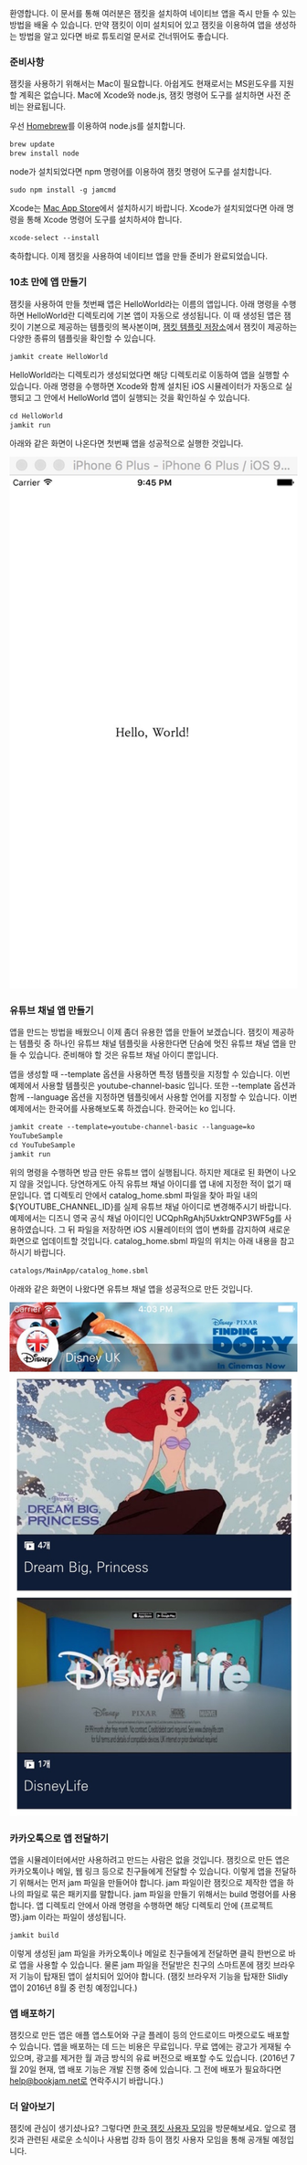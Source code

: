 환영합니다. 이 문서를 통해 여러분은 잼킷을 설치하여 네이티브 앱을 즉시 만들 수 있는 방법을 배울 수 있습니다. 만약 잼킷이 이미 설치되어 있고 잼킷을 이용하여 앱을 생성하는 방법을 알고 있다면 바로 튜토리얼 문서로 건너뛰어도 좋습니다.

### 준비사항

잼킷을 사용하기 위해서는 Mac이 필요합니다. 아쉽게도 현재로서는 MS윈도우를 지원할 계획은 없습니다. Mac에 Xcode와 node.js, 잼킷 명령어 도구를 설치하면 사전 준비는 완료됩니다. 

우선 [Homebrew](http://brew.sh/index_ko.html)를 이용하여 node.js를 설치합니다.

	brew update
	brew install node

node가 설치되었다면 npm 명령어를 이용하여 잼킷 명령어 도구를 설치합니다. 

	sudo npm install -g jamcmd

Xcode는 [Mac App Store](https://itunes.apple.com/kr/app/xcode/id497799835?mt=12)에서 설치하시기 바랍니다. Xcode가 설치되었다면 아래 명령을 통해 Xcode 명령어 도구를 설치하셔야 합니다.

	xcode-select --install

축하합니다. 이제 잼킷을 사용하여 네이티브 앱을 만들 준비가 완료되었습니다.

### 10초 만에 앱 만들기

잼킷을 사용하여 만들 첫번째 앱은 HelloWorld라는 이름의 앱입니다. 아래 명령을 수행하면 HelloWorld란 디렉토리에 기본 앱이 자동으로 생성됩니다. 이 때 생성된 앱은 잼킷이 기본으로 제공하는 템플릿의 복사본이며, [잼킷 템플릿 저장소](https://github.com/bookjam/jamkit-templates)에서 잼킷이 제공하는 다양한 종류의 템플릿을 확인할 수 있습니다.

	jamkit create HelloWorld

HelloWorld라는 디렉토리가 생성되었다면 해당 디렉토리로 이동하여 앱을 실행할 수 있습니다. 아래 명령을 수행하면 Xcode와 함께 설치된 iOS 시뮬레이터가 자동으로 실행되고 그 안에서 HelloWorld 앱이 실행되는 것을 확인하실 수 있습니다.

	cd HelloWorld
	jamkit run

아래와 같은 화면이 나온다면 첫번째 앱을 성공적으로 실행한 것입니다. 

![HelloWorld_Screenshot](images/HelloWorld.jpg)

### 유튜브 채널 앱 만들기

앱을 만드는 방법을 배웠으니 이제 좀더 유용한 앱을 만들어 보겠습니다. 잼킷이 제공하는 템플릿 중 하나인 유튜브 채널 템플릿을 사용한다면 단숨에 멋진 유튜브 채널 앱을 만들 수 있습니다. 준비해야 할 것은 유튜브 채널 아이디 뿐입니다. 

앱을 생성할 때 --template 옵션을 사용하면 특정 템플릿을 지정할 수 있습니다. 이번 예제에서 사용할 템플릿은 youtube-channel-basic 입니다. 또한 --template 옵션과 함께 --language 옵션을 지정하면 템플릿에서 사용할 언어를 지정할 수 있습니다. 이번 예제에서는 한국어를 사용해보도록 하겠습니다. 한국어는 ko 입니다.

	jamkit create --template=youtube-channel-basic --language=ko YouTubeSample
	cd YouTubeSample
	jamkit run

위의 명령을 수행하면 방금 만든 유튜브 앱이 실행됩니다. 하지만 제대로 된 화면이 나오지 않을 것입니다. 당연하게도 아직 유튜브 채널 아이디를 앱 내에 지정한 적이 없기 때문입니다. 앱 디렉토리 안에서 catalog_home.sbml 파일을 찾아 파일 내의 ${YOUTUBE_CHANNEL_ID}를 실제 유튜브 채널 아이디로 변경해주시기 바랍니다. 예제에서는 디즈니 영국 공식 채널 아이디인 UCQphRgAhj5UxktrQNP3WF5g를 사용하였습니다. 그 뒤 파일을 저장하면 iOS 시뮬레이터의 앱이 변화를 감지하여 새로운 화면으로 업데이트할 것입니다. catalog_home.sbml 파일의 위치는 아래 내용을 참고하시기 바랍니다.

	catalogs/MainApp/catalog_home.sbml

아래와 같은 화면이 나왔다면 유튜브 채널 앱을 성공적으로 만든 것입니다.

![YouTubeChannel_Screenshot](images/YouTubeChannel.jpg)

### 카카오톡으로 앱 전달하기

앱을 시뮬레이터에서만 사용하려고 만드는 사람은 없을 것입니다. 잼킷으로 만든 앱은 카카오톡이나 메일, 웹 링크 등으로 친구들에게 전달할 수 있습니다. 이렇게 앱을 전달하기 위해서는 먼저 jam 파일을 만들어야 합니다. jam 파일이란 잼킷으로 제작한 앱을 하나의 파일로 묶은 패키지를 말합니다. jam 파일을 만들기 위해서는 build 명령어를 사용합니다. 앱 디렉토리 안에서 아래 명령을 수행하면 해당 디렉토리 안에 {프로젝트명}.jam 이라는 파일이 생성됩니다.

	jamkit build

이렇게 생성된 jam 파일을 카카오톡이나 메일로 친구들에게 전달하면 클릭 한번으로 바로 앱을 사용할 수 있습니다. 물론 jam 파일을 전달받은 친구의 스마트폰에 잼킷 브라우저 기능이 탑재된 앱이 설치되어 있어야 합니다. (잼킷 브라우저 기능을 탑재한 Slidly 앱이 2016년 8월 중 런칭 예정입니다.)

### 앱 배포하기

잼킷으로 만든 앱은 애플 앱스토어와 구글 플레이 등의 안드로이드 마켓으로도 배포할 수 있습니다. 앱을 배포하는 데 드는 비용은 무료입니다. 무료 앱에는 광고가 게재될 수 있으며, 광고를 제거한 월 과금 방식의 유료 버전으로 배포할 수도 있습니다. (2016년 7월 20일 현재, 앱 배포 기능은 개발 진행 중에 있습니다. 그 전에 배포가 필요하다면 help@bookjam.net로 연락주시기 바랍니다.)

### 더 알아보기

잼킷에 관심이 생기셨나요? 그렇다면 [한국 잼킷 사용자 모임](https://www.facebook.com/groups/1736390759957055)을 방문해보세요. 앞으로 잼킷과 관련된 새로운 소식이나 사용법 강좌 등이 잼킷 사용자 모임을 통해 공개될 예정입니다. 



